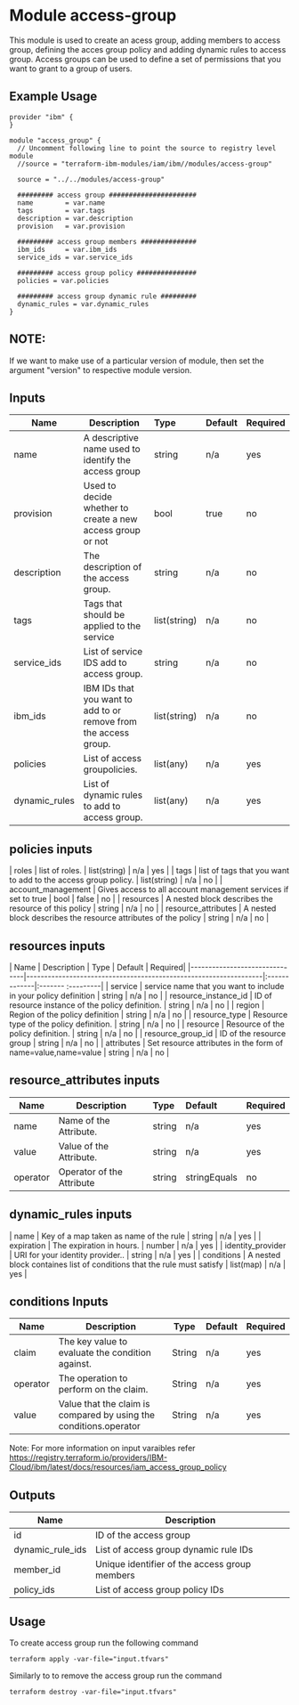 # Module access-group

This module is used to create an acess group, adding members to access group, defining the acces group policy and adding dynamic rules to access group. Access groups can be used to define a set of permissions that you want to grant to a group of users.

## Example Usage
```
provider "ibm" {
}

module "access_group" {
  // Uncomment following line to point the source to registry level module
  //source = "terraform-ibm-modules/iam/ibm//modules/access-group"

  source = "../../modules/access-group"

  ######### access group ######################
  name        = var.name
  tags        = var.tags
  description = var.description
  provision   = var.provision

  ######### access group members ##############
  ibm_ids     = var.ibm_ids
  service_ids = var.service_ids

  ######### access group policy ###############
  policies = var.policies

  ######### access group dynamic rule #########
  dynamic_rules = var.dynamic_rules
}

```

## NOTE:

If we want to make use of a particular version of module, then set the argument "version" to respective module version.

## Inputs

| Name                      | Description                                                      | Type         | Default | Required |
|---------------------------|------------------------------------------------------------------|:-------------|:------- |:---------|
| name                      | A descriptive name used to identify the access group             | string       | n/a     | yes      |
| provision                 | Used to decide whether to create a new access group or not       | bool         | true    | no       |
| description               | The description of the access group.                             | string       | n/a     | no       |
| tags                      | Tags that should be applied to the service                       | list(string) | n/a     | no       |
| service_ids               | List of service IDS add to  access group.                        | string       | n/a     | no       |
| ibm_ids                   | IBM IDs that you want to add to or remove from the access group. | list(string) | n/a     | no       |
| policies                  | List of access groupolicies.                                     | list(any)    | n/a     | yes      |
| dynamic_rules             | List of dynamic rules to add to access group.                    | list(any)    | n/a     | yes      |


## policies inputs

| roles               | list of roles.                                                   | list(string) | n/a     | yes      |
| tags                | list of tags that you want to add to the access group policy.    | list(string) | n/a     | no       |
| account_management  | Gives access to all account management services if set to true   | bool         | false   | no       |
| resources           | A nested block describes the resource of this policy             | string       | n/a     | no       |
| resource_attributes | A nested block describes the resource attributes of the policy   | string       | n/a     | no       |


## resources inputs

| Name                          | Description                                                      | Type         | Default | Required|
|-------------------------------|------------------------------------------------------------------|:-------------|:------- :---------|
| service                       | service name that you want to include in your policy definition  | string       | n/a     | no      |
| resource_instance_id          | ID of resource instance of the policy definition.                | string       | n/a     | no      |
| region                        | Region of the policy definition                                  | string       | n/a     | no      |
| resource_type                 | Resource type of the policy definition.                          | string       | n/a     | no      |
| resource                      | Resource of the policy definition.                               | string       | n/a     | no      |
| resource_group_id             | ID of the resource group                                         | string       | n/a     | no      |
| attributes                    | Set resource attributes in the form of name=value,name=value     | string       | n/a     | no      |

## resource_attributes inputs

| Name                          | Description                                                      | Type    | Default     | Required|
|-------------------------------|------------------------------------------------------------------|:--------|:------------|:--------|
| name                          | Name of the Attribute.                                           | string  | n/a         | yes     |
| value                         | Value of the Attribute.                                          | string  | n/a         | yes     |
| operator                      | Operator of the Attribute                                        | string  | stringEquals| no      |

## dynamic_rules inputs

| name                 | Key of a map taken as name of the rule                                 | string       | n/a     | yes      |
| expiration           | The expiration in hours.                                               | number       | n/a     | yes      |
| identity_provider    | URI for your identity provider..                                       | string       | n/a     | yes      |
| conditions           | A nested block containes list of conditions that the rule must satisfy | list(map)    | n/a     | yes      |

## conditions Inputs

| Name                 | Description                                                      | Type     | Default | Required |
|----------------------|------------------------------------------------------------------|----------|---------|----------|
| claim                | The key value to evaluate the condition against.                 | String   | n/a     | yes      |
| operator             | The operation to perform on the claim.                           | String   | n/a     | yes      |
| value                | Value that the claim is compared by using the conditions.operator| String   | n/a     | yes      |

Note: For more information on input varaibles refer https://registry.terraform.io/providers/IBM-Cloud/ibm/latest/docs/resources/iam_access_group_policy


## Outputs

| Name                 | Description                                                      |
|----------------------|------------------------------------------------------------------|
| id                   | ID of the access group                                           |
| dynamic_rule_ids     | List of access group dynamic rule IDs                            |
| member_id            | Unique identifier of the access group members                    |
| policy_ids           | List of access group policy IDs                                  |

## Usage

To create access group run the following command

  `terraform apply -var-file="input.tfvars"`

Similarly to to remove the access group run the command

   `terraform destroy -var-file="input.tfvars"`

